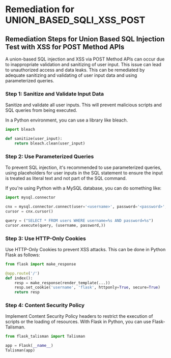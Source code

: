 # Remediation for UNION_BASED_SQLI_XSS_POST

## Remediation Steps for Union Based SQL Injection Test with XSS for POST Method APIs

A union-based SQL injection and XSS via POST Method APIs can occur due to inappropriate validation and sanitizing of user input. This issue can lead to unauthorized access and data leaks. This can be remediated by adequate sanitizing and validating of user input data and using parameterized queries.

### Step 1: Sanitize and Validate Input Data

Sanitize and validate all user inputs. This will prevent malicious scripts and SQL queries from being executed. 

In a Python environment, you can use a library like bleach.

```python
import bleach

def sanitize(user_input):
    return bleach.clean(user_input)
```
### Step 2: Use Parameterized Queries

To prevent SQL injection, it's recommended to use parameterized queries, using placeholders for user inputs in the SQL statement to ensure the input is treated as literal text and not part of the SQL command.

If you're using Python with a MySQL database, you can do something like:

```python
import mysql.connector

cnx = mysql.connector.connect(user='<username>', password='<password>', host='127.0.0.1', database='<database>')
cursor = cnx.cursor()

query = ("SELECT * FROM users WHERE username=%s AND password=%s")
cursor.execute(query, (username, password,))
```
### Step 3: Use HTTP-Only Cookies

Use HTTP-Only Cookies to prevent XSS attacks. This can be done in Python Flask as follows:

```python
from flask import make_response

@app.route('/')
def index():
    resp = make_response(render_template(...))
    resp.set_cookie('username', 'flask', httponly=True, secure=True)
    return resp
```
### Step 4: Content Security Policy

Implement Content Security Policy headers to restrict the execution of scripts or the loading of resources. With Flask in Python, you can use Flask-Talisman.

```python
from flask_talisman import Talisman

app = Flask(__name__)
Talisman(app)
```